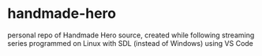 # handmade-hero
personal repo of Handmade Hero source, created while following streaming series
programmed on Linux with SDL (instead of Windows) using VS Code
